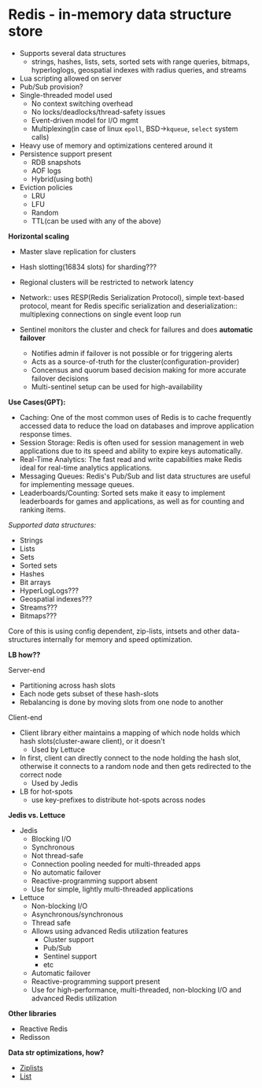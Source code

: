 # Redis - in-memory data structure store

- Supports several data structures
  - strings, hashes, lists, sets, sorted sets with range queries, bitmaps, hyperloglogs, geospatial indexes with radius queries, and streams
- Lua scripting allowed on server
- Pub/Sub provision?
- Single-threaded model used
  - No context switching overhead
  - No locks/deadlocks/thread-safety issues
  - Event-driven model for I/O mgmt
  - Multiplexing(in case of linux `epoll`, BSD->`kqueue`, `select` system calls)
- Heavy use of memory and optimizations centered around it
- Persistence support present
  - RDB snapshots
  - AOF logs
  - Hybrid(using both)
- Eviction policies
  - LRU
  - LFU
  - Random
  - TTL(can be used with any of the above)

**Horizontal scaling**

- Master slave replication for clusters
- Hash slotting(16834 slots) for sharding???
- Regional clusters will be restricted to network latency

- Network:: uses RESP(Redis Serialization Protocol), simple text-based protocol, meant for Redis specific serialization and deserialization:: multiplexing connections on single event loop run
- Sentinel monitors the cluster and check for failures and does **automatic failover**
  - Notifies admin if failover is not possible or for triggering alerts
  - Acts as a source-of-truth for the cluster(configuration-provider)
  - Concensus and quorum based decision making for more accurate failover decisions
  - Multi-sentinel setup can be used for high-availability

**Use Cases(GPT):**

- Caching: One of the most common uses of Redis is to cache frequently accessed data to reduce the load on databases and improve application response times.
- Session Storage: Redis is often used for session management in web applications due to its speed and ability to expire keys automatically.
- Real-Time Analytics: The fast read and write capabilities make Redis ideal for real-time analytics applications.
- Messaging Queues: Redis's Pub/Sub and list data structures are useful for implementing message queues.
- Leaderboards/Counting: Sorted sets make it easy to implement leaderboards for games and applications, as well as for counting and ranking items.

*Supported data structures:*

- Strings
- Lists
- Sets
- Sorted sets
- Hashes
- Bit arrays
- HyperLogLogs???
- Geospatial indexes???
- Streams???
- Bitmaps???

Core of this is using config dependent, zip-lists, intsets and other data-structures internally for memory and speed optimization.

**LB how??**

Server-end
- Partitioning across hash slots
- Each node gets subset of these hash-slots
- Rebalancing is done by moving slots from one node to another

Client-end
- Client library either maintains a mapping of which node holds which hash slots(cluster-aware client), or it doesn't
  - Used by Lettuce
- In first, client can directly connect to the node holding the hash slot, otherwise it connects to a random node and then gets redirected to the correct node
  - Used by Jedis
- LB for hot-spots
  - use key-prefixes to distribute hot-spots across nodes

**Jedis vs. Lettuce**

- Jedis
  - Blocking I/O
  - Synchronous
  - Not thread-safe
  - Connection pooling needed for multi-threaded apps
  - No automatic failover
  - Reactive-programming support absent
  - Use for simple, lightly multi-threaded applications
- Lettuce
  - Non-blocking I/O
  - Asynchronous/synchronous
  - Thread safe
  - Allows using advanced Redis utilization features
    - Cluster support
    - Pub/Sub
    - Sentinel support
    - etc
  - Automatic failover
  - Reactive-programming support present
  - Use for high-performance, multi-threaded, non-blocking I/O and advanced Redis utilization

**Other libraries**

- Reactive Redis
- Redisson

**Data str optimizations, how?**

- [Ziplists](https://redis.com/glossary/redis-ziplist/#:~:text=A%20ziplist%20is%20a%20compressed,allocations%20and%20reduces%20memory%20overhead.)
- [List](https://www.tecmint.com/open-source-caching-tools-for-linux/#1_Redis)